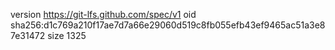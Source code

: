 version https://git-lfs.github.com/spec/v1
oid sha256:d1c769a210f17ae7d7a66e29060d519c8fb055efb43ef9465ac51a3e87e31472
size 1325
